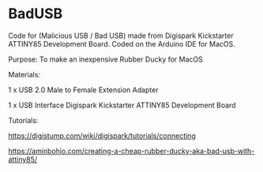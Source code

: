 # BadUSB
Code for (Malicious USB / Bad USB) made from Digispark Kickstarter ATTINY85 Development Board. Coded on the Arduino IDE for MacOS.

Purpose:
To make an inexpensive Rubber Ducky for MacOS

Materials:

1 x USB 2.0 Male to Female Extension Adapter

1 x USB Interface Digispark Kickstarter ATTINY85 Development Board

Tutorials:

https://digistump.com/wiki/digispark/tutorials/connecting

https://aminbohio.com/creating-a-cheap-rubber-ducky-aka-bad-usb-with-attiny85/
